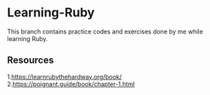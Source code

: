 # Learning-Ruby

This branch contains practice codes and exercises done by me while learning Ruby.

## Resources 


1.https://learnrubythehardway.org/book/ 
2.https://poignant.guide/book/chapter-1.html 


